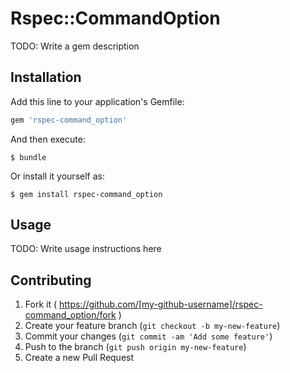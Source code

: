 # Rspec::CommandOption

TODO: Write a gem description

## Installation

Add this line to your application's Gemfile:

```ruby
gem 'rspec-command_option'
```

And then execute:

    $ bundle

Or install it yourself as:

    $ gem install rspec-command_option

## Usage

TODO: Write usage instructions here

## Contributing

1. Fork it ( https://github.com/[my-github-username]/rspec-command_option/fork )
2. Create your feature branch (`git checkout -b my-new-feature`)
3. Commit your changes (`git commit -am 'Add some feature'`)
4. Push to the branch (`git push origin my-new-feature`)
5. Create a new Pull Request
